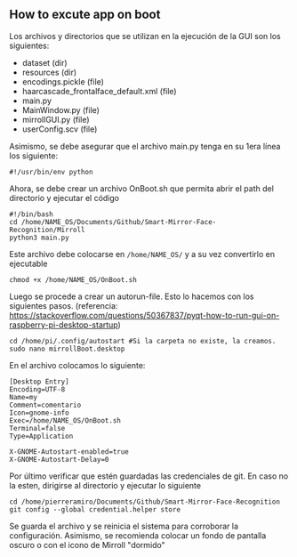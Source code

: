 ## How to excute app on boot
Los archivos y directorios que se utilizan en la ejecución de la GUI son los siguientes:
- dataset  (dir)
- resources (dir)
- encodings.pickle (file)
- haarcascade_frontalface_default.xml (file)
- main.py
- MainWindow.py (file)
- mirrollGUI.py (file)
- userConfig.scv (file)

Asimismo, se debe asegurar que el archivo main.py tenga en su 1era línea los siguiente:
```
#!/usr/bin/env python
```

Ahora, se debe crear un archivo OnBoot.sh que permita abrir el path del directorio y ejecutar el código

```
#!/bin/bash
cd /home/NAME_OS/Documents/Github/Smart-Mirror-Face-Recognition/Mirroll
python3 main.py
```

Este archivo debe colocarse en `/home/NAME_OS/` y a su vez convertirlo en ejecutable
```
chmod +x /home/NAME_OS/OnBoot.sh
```

Luego se procede a crear un autorun-file. Esto lo hacemos con los siguientes pasos. (referencia: https://stackoverflow.com/questions/50367837/pyqt-how-to-run-gui-on-raspberry-pi-desktop-startup)

```
cd /home/pi/.config/autostart #Si la carpeta no existe, la creamos.
sudo nano mirrollBoot.desktop
```

En el archivo colocamos lo siguiente:

```
[Desktop Entry]
Encoding=UTF-8
Name=my
Comment=comentario
Icon=gnome-info
Exec=/home/NAME_OS/OnBoot.sh
Terminal=false
Type=Application

X-GNOME-Autostart-enabled=true
X-GNOME-Autostart-Delay=0
```

Por último verificar que estén guardadas las credenciales de git. En caso no la esten, dirigirse al directorio y ejecutar lo siguiente

```
cd /home/pierreramiro/Documents/Github/Smart-Mirror-Face-Recognition
git config --global credential.helper store  
```

Se guarda el archivo y se reinicia el sistema para corroborar la configuración. Asimismo, se recomienda colocar un fondo de pantalla oscuro o con el icono de Mirroll "dormido"

